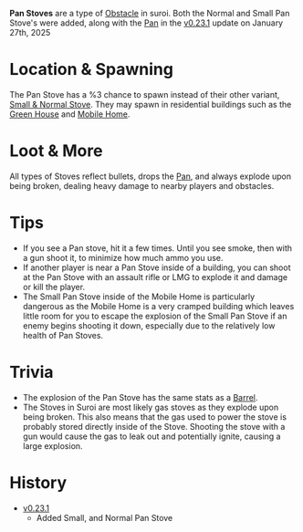 **Pan Stoves** are a type of [Obstacle](/obstacles) in suroi. Both the Normal and Small Pan Stove's were added, along with the [Pan](/weapons/melee/pan) in the [v0.23.1](https://github.com/HasangerGames/suroi/releases/tag/v0.23.1) update on January 27th, 2025

# Location & Spawning

The Pan Stove has a %3 chance to spawn instead of their other variant, [Small & Normal Stove](/obstacles/stoves). They may spawn in residential buildings such as the [Green House](/buildings/green_house) and [Mobile Home](/buildings/mobile_home).

# Loot & More

All types of Stoves reflect bullets, drops the [Pan](/weapons/melee/pan), and always explode upon being broken, dealing heavy damage to nearby players and obstacles.

# Tips

- If you see a Pan stove, hit it a few times. Until you see smoke, then with a gun shoot it, to minimize how much ammo you use.
- If another player is near a Pan Stove inside of a building, you can shoot at the Pan Stove with an assault rifle or LMG to explode it and damage or kill the player.
- The Small Pan Stove inside of the Mobile Home is particularly dangerous as the Mobile Home is a very cramped building which leaves little room for you to escape the explosion of the Small Pan Stove if an enemy begins shooting it down, especially due to the relatively low health of Pan Stoves.

# Trivia

- The explosion of the Pan Stove has the same stats as a [Barrel](/obstacles/barrel).
- The Stoves in Suroi are most likely gas stoves as they explode upon being broken. This also means that the gas used to power the stove is probably stored directly inside of the Stove. Shooting the stove with a gun would cause the gas to leak out and potentially ignite, causing a large explosion.

# History

- [v0.23.1](https://github.com/HasangerGames/suroi/releases/tag/v0.23.1)
  - Added Small, and Normal Pan Stove

